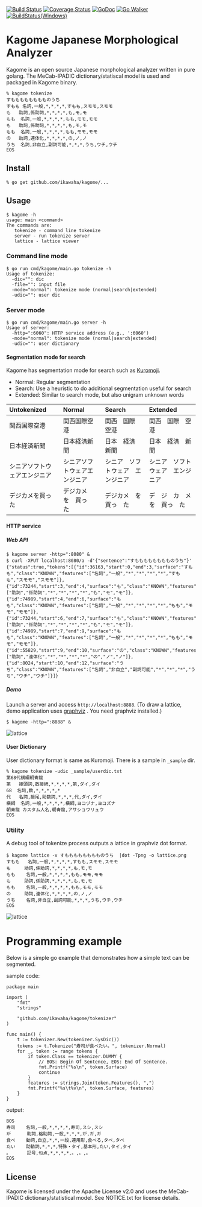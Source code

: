 [![Build Status](https://travis-ci.org/ikawaha/kagome.svg?branch=master)](https://travis-ci.org/ikawaha/kagome) [![Coverage Status](https://coveralls.io/repos/ikawaha/kagome/badge.png?branch=master)](https://coveralls.io/r/ikawaha/kagome?branch=master) [![GoDoc](https://godoc.org/github.com/ikawaha/kagome?status.svg)](https://godoc.org/github.com/ikawaha/kagome) [![Go Walker](http://gowalker.org/api/v1/badge)](https://gowalker.org/github.com/ikawaha/kagome)  [![BuildStatus(Windows)](https://ci.appveyor.com/api/projects/status/k4g4bpy1ijqoasbe/branch/master?svg=true)](https://ci.appveyor.com/project/ikawaha/kagome)

Kagome Japanese Morphological Analyzer
===

Kagome is an open source Japanese morphological analyzer written in pure golang.
The MeCab-IPADIC dictionary/statiscal model is used and packaged in Kagome binary.

```
% kagome tokenize
すもももももももものうち
すもも	名詞,一般,*,*,*,*,すもも,スモモ,スモモ
も	助詞,係助詞,*,*,*,*,も,モ,モ
もも	名詞,一般,*,*,*,*,もも,モモ,モモ
も	助詞,係助詞,*,*,*,*,も,モ,モ
もも	名詞,一般,*,*,*,*,もも,モモ,モモ
の	助詞,連体化,*,*,*,*,の,ノ,ノ
うち	名詞,非自立,副詞可能,*,*,*,うち,ウチ,ウチ
EOS
```

Install
---

```
% go get github.com/ikawaha/kagome/...
```

Usage
---

```
$ kagome -h
usage: main <command>
The commands are:
   tokenize - command line tokenize
   server - run tokenize server
   lattice - lattice viewer
```

### Command line mode

```
$ go run cmd/kagome/main.go tokenize -h
Usage of tokenize:
  -dic="": dic
  -file="": input file
  -mode="normal": tokenize mode (normal|search|extended)
  -udic="": user dic
```

### Server mode

```
$ go run cmd/kagome/main.go server -h
Usage of server:
  -http=":6060": HTTP service address (e.g., ':6060')
  -mode="normal": tokenize mode (normal|search|extended)
  -udic="": user dictionary
```

#### Segmentation mode for search

Kagome has segmentation mode for search such as [Kuromoji](http://www.atilika.com/en/products/kuromoji.html).

* Normal: Regular segmentation
* Search: Use a heuristic to do additional segmentation useful for search
* Extended: Similar to search mode, but also unigram unknown words

|Untokenized|Normal|Search|Extended|
|:-------|:---------|:---------|:---------|
|関西国際空港|関西国際空港|関西　国際　空港|関西　国際　空港|
|日本経済新聞|日本経済新聞|日本　経済　新聞|日本　経済　新聞|
|シニアソフトウェアエンジニア|シニアソフトウェアエンジニア|シニア　ソフトウェア　エンジニア|シニア　ソフトウェア　エンジニア|
|デジカメを買った|デジカメ　を　買っ　た|デジカメ　を　買っ　た|デ　ジ　カ　メ　を　買っ　た|

#### HTTP service

##### Web API

```
$ kagome server -http=":8080" &
$ curl -XPUT localhost:8080/a -d'{"sentence":"すもももももももものうち"}'
{"status":true,"tokens":[{"id":36163,"start":0,"end":3,"surface":"すもも","class":"KNOWN","features":["名詞","一般","*","*","*","*","すもも","スモモ","スモモ"]},{"id":73244,"start":3,"end":4,"surface":"も","class":"KNOWN","features":["助詞","係助詞","*","*","*","*","も","モ","モ"]},{"id":74989,"start":4,"end":6,"surface":"もも","class":"KNOWN","features":["名詞","一般","*","*","*","*","もも","モモ","モモ"]},{"id":73244,"start":6,"end":7,"surface":"も","class":"KNOWN","features":["助詞","係助詞","*","*","*","*","も","モ","モ"]},{"id":74989,"start":7,"end":9,"surface":"もも","class":"KNOWN","features":["名詞","一般","*","*","*","*","もも","モモ","モモ"]},{"id":55829,"start":9,"end":10,"surface":"の","class":"KNOWN","features":["助詞","連体化","*","*","*","*","の","ノ","ノ"]},{"id":8024,"start":10,"end":12,"surface":"うち","class":"KNOWN","features":["名詞","非自立","副詞可能","*","*","*","うち","ウチ","ウチ"]}]}
```

##### Demo

Launch a server and access `http://localhost:8888`.
(To draw a lattice, demo application uses [graphviz](http://www.graphviz.org/) . You need graphviz installed.)


```
$ kagome -http=":8888" &
```

![lattice](https://raw.githubusercontent.com/wiki/ikawaha/kagome/images/demoapp.png)

#### User Dictionary
User dictionary format is same as Kuromoji. There is a sample in `_sample` dir.

```
% kagome tokenize -udic _sample/userdic.txt
第68代横綱朝青龍
第	接頭詞,数接続,*,*,*,*,第,ダイ,ダイ
68	名詞,数,*,*,*,*,*
代	名詞,接尾,助数詞,*,*,*,代,ダイ,ダイ
横綱	名詞,一般,*,*,*,*,横綱,ヨコヅナ,ヨコズナ
朝青龍	カスタム人名,朝青龍,アサショウリュウ
EOS
```
### Utility

A debug tool of tokenize process outputs a lattice in graphviz dot format.

```
$ kagome lattice -v すもももももももものうち  |dot -Tpng -o lattice.png
すもも	  名詞,一般,*,*,*,*,すもも,スモモ,スモモ
も	  助詞,係助詞,*,*,*,*,も,モ,モ
もも	  名詞,一般,*,*,*,*,もも,モモ,モモ
も	  助詞,係助詞,*,*,*,*,も,モ,モ
もも	  名詞,一般,*,*,*,*,もも,モモ,モモ
の	  助詞,連体化,*,*,*,*,の,ノ,ノ
うち	  名詞,非自立,副詞可能,*,*,*,うち,ウチ,ウチ
EOS
```
![lattice](https://raw.githubusercontent.com/wiki/ikawaha/kagome/images/lattice.png)

# Programming example

Below is a simple go example that demonstrates how a simple text can be segmented.

sample code:

```
package main

import (
	"fmt"
	"strings"

	"github.com/ikawaha/kagome/tokenizer"
)

func main() {
	t := tokenizer.New(tokenizer.SysDic())
	tokens := t.Tokenize("寿司が食べたい。", tokenizer.Normal)
	for _, token := range tokens {
		if token.Class == tokenizer.DUMMY {
			// BOS: Begin Of Sentence, EOS: End Of Sentence.
			fmt.Printf("%s\n", token.Surface)
			continue
		}
		features := strings.Join(token.Features(), ",")
		fmt.Printf("%s\t%v\n", token.Surface, features)
	}
}
```

output:

```
BOS
寿司    名詞,一般,*,*,*,*,寿司,スシ,スシ
が      助詞,格助詞,一般,*,*,*,が,ガ,ガ
食べ    動詞,自立,*,*,一段,連用形,食べる,タベ,タベ
たい    助動詞,*,*,*,特殊・タイ,基本形,たい,タイ,タイ
。      記号,句点,*,*,*,*,。,。,。
EOS
```

License
---
Kagome is licensed under the Apache License v2.0 and uses the MeCab-IPADIC dictionary/statistical model. See NOTICE.txt for license details.
